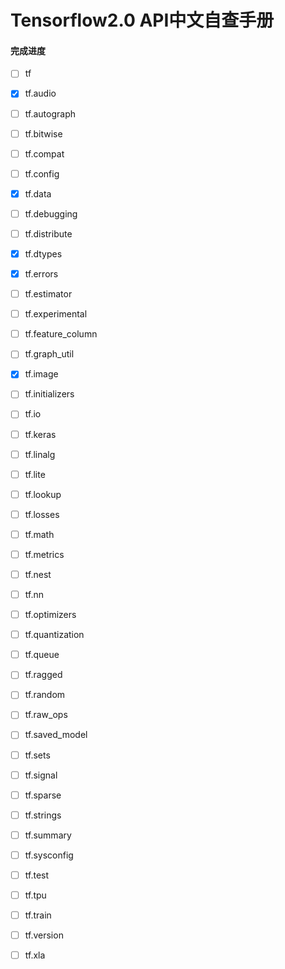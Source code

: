 # Tensorflow2.0 API中文自查手册

#### 完成进度

- [ ] tf

- [x] tf.audio
- [ ] tf.autograph
- [ ] tf.bitwise
- [ ] tf.compat
- [ ] tf.config
- [x] tf.data
- [ ] tf.debugging
- [ ] tf.distribute
- [x] tf.dtypes
- [x] tf.errors
- [ ] tf.estimator
- [ ] tf.experimental
- [ ] tf.feature_column
- [ ] tf.graph_util
- [x] tf.image
- [ ] tf.initializers

- [ ] tf.io
- [ ] tf.keras
- [ ] tf.linalg
- [ ] tf.lite
- [ ] tf.lookup
- [ ] tf.losses
- [ ] tf.math
- [ ] tf.metrics
- [ ] tf.nest
- [ ] tf.nn
- [ ] tf.optimizers
- [ ] tf.quantization
- [ ] tf.queue
- [ ] tf.ragged
- [ ] tf.random
- [ ] tf.raw_ops
- [ ] tf.saved_model
- [ ] tf.sets
- [ ] tf.signal
- [ ] tf.sparse
- [ ] tf.strings
- [ ] tf.summary
- [ ] tf.sysconfig
- [ ] tf.test
- [ ] tf.tpu
- [ ] tf.train
- [ ] tf.version
- [ ] tf.xla